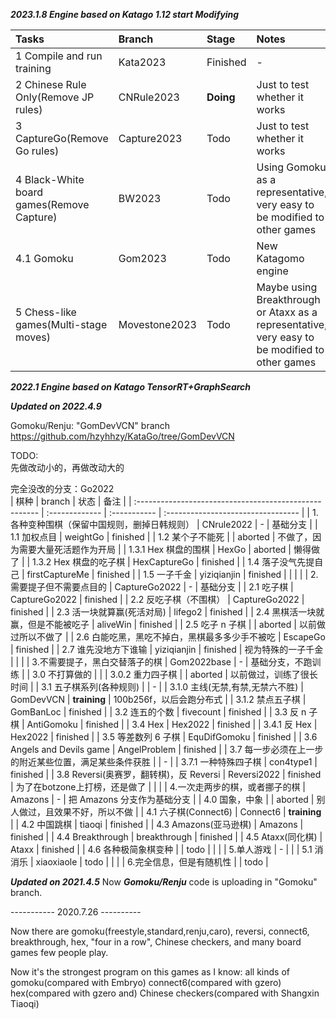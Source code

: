 ***2023.1.8 Engine based on Katago 1.12 start Modifying***   

| Tasks                                                  | Branch         | Stage        | Notes                              |
| :----------------------------------------------------- | :------------- | :----------- | :--------------------------------- |
| 1 Compile and run training                             | Kata2023       | Finished     | -                                  |
| 2 Chinese Rule Only(Remove JP rules)                   | CNRule2023     | **Doing**    | Just to test whether it works      |
| 3 CaptureGo(Remove Go rules)                           | Capture2023    | Todo         | Just to test whether it works      |
| 4 Black-White board games(Remove Capture)              | BW2023         | Todo         | Using Gomoku as a representative, very easy to be modified to other games   |
| 4.1 Gomoku                                             | Gom2023        | Todo         | New Katagomo engine                |
| 5 Chess-like games(Multi-stage moves)                  | Movestone2023  | Todo         | Maybe using Breakthrough or Ataxx as a representative, very easy to be modified to other games    |
 




***2022.1 Engine based on Katago TensorRT+GraphSearch***   

***Updated on 2022.4.9***   

Gomoku/Renju: "GomDevVCN" branch   
https://github.com/hzyhhzy/KataGo/tree/GomDevVCN      

TODO:   
先做改动小的，再做改动大的   

完全没改的分支：Go2022   
| 棋种                                                   | branch         | 状态         | 备注                               |
| :----------------------------------------------------- | :------------- | :----------- | :--------------------------------- |
| 1.各种变种围棋（保留中国规则，删掉日韩规则）           | CNrule2022     | -            | 基础分支                           |
| 1.1 加权点目                                           | weightGo       | finished     |
| 1.2 某个子不能死                                       |                | aborted      | 不做了，因为需要大量死活题作为开局 |
| 1.3.1 Hex 棋盘的围棋                                   | HexGo          | aborted      | 懒得做了                           |
| 1.3.2 Hex 棋盘的吃子棋                                 | HexCaptureGo   | finished     |
| 1.4 落子没气先提自己                                   | firstCaptureMe | finished     |
| 1.5 一子千金                                           | yiziqianjin    | finished     |
|                                                        |                |
| 2.需要提子但不需要点目的                               | CaptureGo2022  | -            | 基础分支                           |
| 2.1 吃子棋                                             | CaptureGo2022  | finished     |
| 2.2 反吃子棋（不围棋）                                 | CaptureGo2022  | finished     |
| 2.3 活一块就算赢(死活对局)                             | lifego2        | finished     |
| 2.4 黑棋活一块就赢，但是不能被吃子                     | aliveWin       | finished     |
| 2.5 吃子 n 子棋                                        |                | aborted      | 以前做过所以不做了                 |
| 2.6 白能吃黑，黑吃不掉白，黑棋最多多少手不被吃         | EscapeGo       | finished     |
| 2.7 谁先没地方下谁输                                   | yiziqianjin    | finished     | 视为特殊的一子千金                 |
|                                                        |
| 3.不需要提子，黑白交替落子的棋                         | Gom2022base    | -            | 基础分支，不跑训练                 |
| 3.0 不打算做的                                         |                |
| 3.0.2 重力四子棋                                       |                | aborted      | 以前做过，训练了很长时间           |
| 3.1 五子棋系列(各种规则)                               |                | -            |
| 3.1.0 主线(无禁,有禁,无禁六不胜)                       | GomDevVCN      | **training** | 100b256f，以后会跑分布式           |
| 3.1.2 禁点五子棋                                       | GomBanLoc      | finished     |
| 3.2 连五的个数                                         | fivecount      | finished     |
| 3.3 反 n 子棋                                          | AntiGomoku     | finished     |
| 3.4 Hex                                                | Hex2022        | finished     |
| 3.4.1 反 Hex                                           | Hex2022        | finished     |
| 3.5 等差数列 6 子棋                                    | EquDifGomoku   | finished     |
| 3.6 Angels and Devils game                             | AngelProblem   | finished     |
| 3.7 每一步必须在上一步的附近某些位置，满足某些条件获胜 |                | -            |
| 3.7.1 一种特殊四子棋                                   | con4type1      | finished     |
| 3.8 Reversi(奥赛罗，翻转棋)，反 Reversi                | Reversi2022    | finished     | 为了在botzone上打榜，还是做了      |
|                                                        |
| 4.一次走两步的棋，或者挪子的棋                         | Amazons        | -            | 把 Amazons 分支作为基础分支        |
| 4.0 国象，中象                                         |                | aborted      | 别人做过，且效果不好，所以不做     |
| 4.1 六子棋(Connect6)                                   | Connect6       | **training** |
| 4.2 中国跳棋                                           | tiaoqi         | finished     |
| 4.3 Amazons(亚马逊棋)                                  | Amazons        | finished     |
| 4.4 Breakthrough                                       | breakthrough   | finished     |
| 4.5 Ataxx(同化棋)                                      | Ataxx          | finished     |
| 4.6 各种极简象棋变种                                   |                | todo         |
|                                                        |
| 5.单人游戏                                             | -              |              |
| 5.1 消消乐                                             | xiaoxiaole     | todo         |
|                                                        |
| 6.完全信息，但是有随机性                               |                | todo         |




***Updated on 2021.4.5***
Now ***Gomoku/Renju*** code is uploading in "Gomoku" branch.




----------- 2020.7.26 ----------

Now there are gomoku(freestyle,standard,renju,caro), reversi, connect6, breakthrough, hex, "four in a row", Chinese checkers, and many board games few people play.

Now it's the strongest program on this games as I know: 
all kinds of gomoku(compared with Embryo)
connect6(compared with gzero)
hex(compared with gzero and)
Chinese checkers(compared with Shangxin Tiaoqi)


